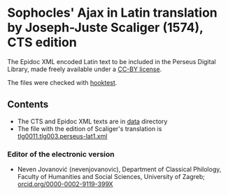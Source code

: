 # Sophocles' Ajax in Latin translation by Joseph-Juste Scaliger (1574), CTS edition #

The Epidoc XML encoded Latin text to be included in the Perseus Digital Library, made freely available under a [CC-BY license](LICENSE.md).

The files were checked with [hooktest](https://github.com/Capitains/HookTest).

## Contents ##

* The CTS and Epidoc XML texts are in [data](/data) directory
* The file with the edition of Scaliger's translation is [tlg0011.tlg003.perseus-lat1.xml](https://github.com/nevenjovanovic/sophocles-ajax-latinus/blob/master/data/tlg0011/tlg003/tlg0011.tlg003.perseus-lat1.xml)

### Editor of the electronic version ###

* Neven Jovanović (nevenjovanovic), Department of Classical Philology, Faculty of Humanities and Social Sciences, University of Zagreb; [orcid.org/0000-0002-9119-399X](http://orcid.org/0000-0002-9119-399X)

